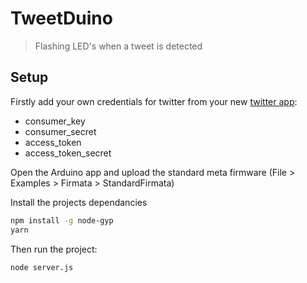 # TweetDuino

> Flashing LED's when a tweet is detected

## Setup

Firstly add your own credentials for twitter from your new [twitter app](https://apps.twitter.com/app/):

- consumer_key
- consumer_secret
- access_token
- access_token_secret

Open the Arduino app and upload the standard meta firmware (File > Examples > Firmata > StandardFirmata)

Install the projects dependancies

```bash
npm install -g node-gyp
yarn
```

Then run the project:

```bash
node server.js
```